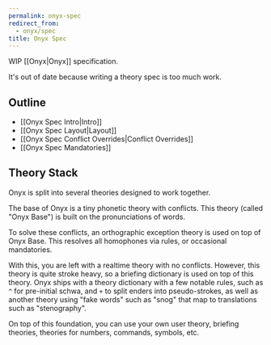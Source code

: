 ```yaml
---
permalink: onyx-spec
redirect_from:
  - onyx/spec
title: Onyx Spec
---
```

WIP [[Onyx|Onyx]] specification.

It's out of date because writing a theory spec is too much work.

## Outline

- [[Onyx Spec Intro|Intro]]
- [[Onyx Spec Layout|Layout]]
- [[Onyx Spec Conflict Overrides|Conflict Overrides]]
- [[Onyx Spec Mandatories]]

## Theory Stack

Onyx is split into several theories designed to work together.

The base of Onyx is a tiny phonetic theory with conflicts. This theory (called "Onyx Base") is built on the pronunciations of words.

To solve these conflicts, an orthographic exception theory is used on top of Onyx Base. This resolves all homophones via rules, or occasional mandatories.

With this, you are left with a realtime theory with no conflicts. However, this theory is quite stroke heavy, so a briefing dictionary is used on top of this theory. Onyx ships with a theory dictionary with a few notable rules, such as `^` for pre-initial schwa, and `+` to split enders into pseudo-strokes, as well as another theory using "fake words" such as "snog" that map to translations such as "stenography".

On top of this foundation, you can use your own user theory, briefing theories, theories for numbers, commands, symbols, etc.
